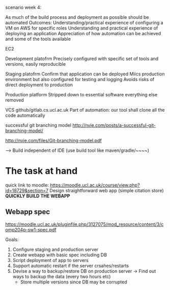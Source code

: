 scenario week 4:

As much of the build process and deployment as possible should be automated
Outcomes: Understanding/practical experience of configuring a VM on AWS for specific roles
Understanding and practical experience of deploying an application
Appreciation of how automation can be achieved and some of the tools available

EC2

Development platofrm
Precisely configured with specific set of tools and versions, easily reproducible


Staging platofrm
Confirm that application can be deployed
Miics production environment but also configured for testing and logging
Avoids risks of direct deployment to production


Production platform
Stripped down to essential software everything else removed


VCS
github/gitlab.cs.ucl.ac.uk
Part of automation: our tool shall clone all the code automatically


successful git branching model
http://nvie.com/posts/a-successful-git-branching-model/

http://nvie.com/files/Git-branching-model.pdf

--> Build independent of IDE (use build tool like maven/gradle/~~~~)


# The task at hand
quick link to moodle: https://moodle.ucl.ac.uk/course/view.php?id=18729&section=7
Design straightforward web app (simple citation store)
**QUICKLY BUILD THE WEBAPP**
## Webapp spec
https://moodle.ucl.ac.uk/pluginfile.php/3127075/mod_resource/content/3/comp204p-sw1-spec.pdf

Goals:
1. Configure staging and production server
2. Create webapp with basic spec including DB
3. Script deployment of app to servers
4. Support automatic restart if the server crsahes/restarts
5. Devise a way to backup/restore DB on production server
   -> Find out ways to backup the data (every two hours etc)
   - Store multiple versions since DB may be corrupted
